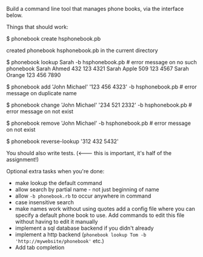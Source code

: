 Build a command line tool that manages phone books, via the interface below.

Things that should work:

  $ phonebook create hsphonebook.pb

created phonebook hsphonebook.pb in the current directory

  $ phonebook lookup Sarah -b hsphonebook.pb # error message on no such phonebook
  Sarah Ahmed 432 123 4321
  Sarah Apple 509 123 4567
  Sarah Orange 123 456 7890

  $ phonebook add 'John Michael' '123 456 4323' -b hsphonebook.pb # error message on duplicate name    

  $ phonebook change 'John Michael' '234 521 2332' -b hsphonebook.pb # error message on not exist

  $ phonebook remove 'John Michael' -b hsphonebook.pb # error message on not exist

  $ phonebook reverse-lookup '312 432 5432'

You should also write tests. (<--- this is important, it's half of the assignment!)

Optional extra tasks when you're done:
* make lookup the default command
* allow search by partial name - not just beginning of name
* allow `-b phonebook.rb` to occur anywhere in command
* case insensitive search
* make names work without using quotes
add a config file where you can specify a default phone book to use. Add commands to edit this file without having to edit it manually
* implement a sql database backend if you didn't already
* implement a http backend (`phonebook lookup Tom -b 'http://mywebsite/phonebook'` etc.)
* Add tab completion
